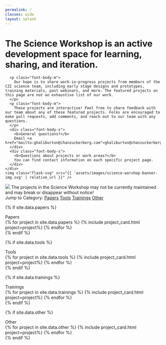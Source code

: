 ```yaml
---
permalink: /
classes: wide
layout: splash
---
```

<div class="sw-header bg-gray">
  <div class="content flex">
    <div>
      <h1 class="font-header-xxl">The Science Workshop is an active development space for learning, sharing, and iteration.</h1>

      <p class="font-body-m">
        Our hope is to share work-in-progress projects from members of the CZI science team, including early stage designs and prototypes, training materials, past webinars, and more. The featured projects on this page are not an exhaustive list of our work.
      </p>
      <p class="font-body-m">
        These projects are interactive! Feel free to share feedback with our team about any of these featured projects. Folks are encouraged to make pull requests, add comments, and reach out to our team with any questions.
      </p>
      <div class="font-body-s">
        <b>General questions?</b>
        Email <a href="mailto:ghaliburton@chanzuckerberg.com">ghaliburton@chanzuckerberg.com</a>.
      </div>
      <div class="font-body-s">
        <b>Questions about projects or work areas?</b>
        You can find contact information on each specific project page.
      </div>
    </div>
    <img class="flask-svg" src="{{ 'assets/images/science-worshop-banner-img.svg' | relative_url }}" />
  </div>
</div>

<div class="content">
  <div class="warning font-body-l">
    <img class="icon-large" src="{{ "assets/images/exclamation.svg" | relative_url }}">
    The projects in the Science Workshop may not be currently maintained and may break or disappear without notice!
  </div>

  <div class="jump-menu">
    <span class="font-body-m">Jump to Category:</span>
    <a class="category-link font-body-m" href="#papers">Papers</a>
    <a class="category-link font-body-m" href="#tools">Tools</a>
    <a class="category-link font-body-m" href="#trainings">Trainings</a>
    <a class="category-link font-body-m" href="#other">Other</a>
  </div>

  <!-- Papers project details from _data/projects.yml -->
  {% if site.data.papers %}
    <div id="papers" class="font-header-xl">Papers</div>
    <div class="card-container">
      {% for project in site.data.papers %}
        {% include project_card.html project=project%}
      {% endfor %}
    </div>
  {% endif %}

  <!-- Tools project details from _data/tools.yml -->
  {% if site.data.tools %}
    <div id="tools" class="font-header-xl">Tools</div>
    <div class="card-container">
      {% for project in site.data.tools %}
        {% include project_card.html project=project%}
      {% endfor %}
    </div>
  {% endif %}

  <!-- Trainings project details from _data/trainings.yml -->
  {% if site.data.trainings %}
    <div id="trainings" class="font-header-xl">Trainings</div>
    <div class="card-container">
      {% for project in site.data.trainings %}
        {% include project_card.html project=project%}
      {% endfor %}
    </div>
  {% endif %}

  <!-- Other project details from _data/other.yml -->
  {% if site.data.other %}
    <div id="other" class="font-header-xl">Other</div>
    <div class="card-container">
      {% for project in site.data.other %}
        {% include project_card.html project=project%}
      {% endfor %}
    </div>
  {% endif %}
</div>
